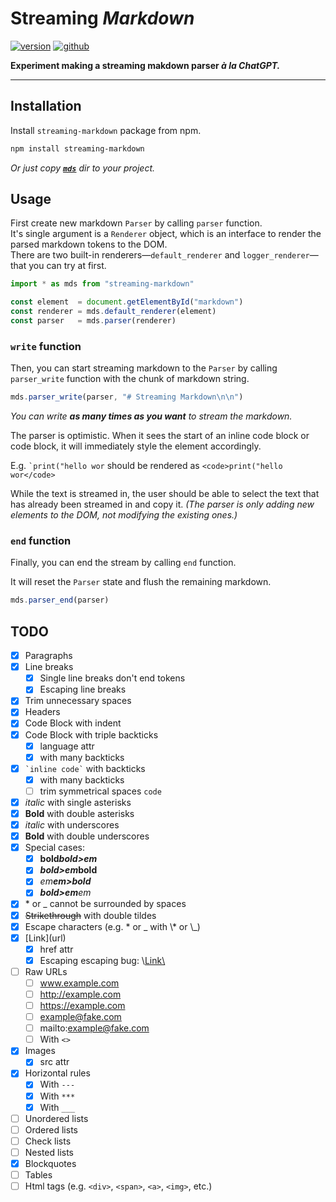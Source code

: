 # Streaming *Markdown*

[![version](https://img.shields.io/npm/v/streaming-markdown?style=for-the-badge&logo=npm)](https://www.npmjs.com/package/streaming-markdown) [![github](https://img.shields.io/badge/GitHub-streaming--markdown-orange?style=for-the-badge&logo=github)](https://github.com/thetarnav/streaming-markdown)

**Experiment making a streaming makdown parser *à la ChatGPT.***

---

## Installation

Install `streaming-markdown` package from npm.

```bash
npm install streaming-markdown
```

*Or just copy [**`mds`**](https://github.com/thetarnav/streaming-markdown/blob/main/mds) dir to your project.*

## Usage

First create new markdown `Parser` by calling `parser` function.\
It's single argument is a `Renderer` object, which is an interface to render the parsed markdown tokens to the DOM.\
There are two built-in renderers—`default_renderer` and `logger_renderer`—that you can try at first.

```js
import * as mds from "streaming-markdown"

const element  = document.getElementById("markdown")
const renderer = mds.default_renderer(element)
const parser   = mds.parser(renderer)
```

### `write` function

Then, you can start streaming markdown to the `Parser` by calling `parser_write` function with the chunk of markdown string.

```js
mds.parser_write(parser, "# Streaming Markdown\n\n")
```

*You can write **as many times as you want** to stream the markdown.*

The parser is optimistic.
When it sees the start of an inline code block or code block,
it will immediately style the element accordingly.

E.g. `` `print("hello wor `` should be rendered as `<code>print("hello wor</code>`

While the text is streamed in, the user should be able to select the text that has already been streamed in and copy it.
*(The parser is only adding new elements to the DOM, not modifying the existing ones.)*

### `end` function

Finally, you can end the stream by calling `end` function.

It will reset the `Parser` state and flush the remaining markdown.

```js
mds.parser_end(parser)
```

## TODO

- [x] Paragraphs
- [x] Line breaks
    - [x] Single line breaks don't end tokens
    - [x] Escaping line breaks
- [x] Trim unnecessary spaces
- [x] Headers
- [x] Code Block with indent
- [x] Code Block with triple backticks
    - [x] language attr
    - [x] with many backticks
- [x] `` `inline code` `` with backticks
    - [x] with many backticks
    - [ ] trim symmetrical spaces ` code `
- [x] *italic* with single asterisks
- [x] **Bold** with double asterisks
- [x] _italic_ with underscores
- [x] __Bold__ with double underscores
- [x] Special cases:
    - [x] **bold*bold>em***
    - [x] ***bold>em*bold**
    - [x] *em**em>bold***
    - [x] ***bold>em**em*
- [x] \* or \_ cannot be surrounded by spaces
- [x] ~~Strikethrough~~ with double tildes
- [x] Escape characters (e.g. \* or \_ with \\\* or \\\_)
- [x] \[Link\](url)
    - [x] href attr
    - [x] Escaping escaping bug: \\[Link\\](url)
- [ ] Raw URLs
    - [ ] www.example.com
    - [ ] http://example.com
    - [ ] https://example.com
    - [ ] example@fake.com
    - [ ] mailto:example@fake.com
    - [ ] With `<>`
- [x] Images
    - [x] src attr
- [x] Horizontal rules
    - [x] With `---`
    - [x] With `***`
    - [x] With `___`
- [ ] Unordered lists
- [ ] Ordered lists
- [ ] Check lists
- [ ] Nested lists
- [x] Blockquotes
- [ ] Tables
- [ ] Html tags (e.g. `<div>`, `<span>`, `<a>`, `<img>`, etc.)